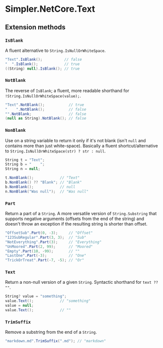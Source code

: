# Simpler.NetCore.Text

## Extension methods

### `IsBlank`

A fluent alternative to `String.IsNullOrWhiteSpace`.

```cs
"Text".IsBlank();          // false
"  ".IsBlank();            // true
((String) null).IsBlank(); // true
```

### `NotBlank`

The reverse of `IsBlank`; a fluent, more readable shorthand for `!String.IsNullOrWhiteSpace(value);`.

```cs
"Text".NotBlank();           // true
"    ".NotBlank();           // false
"".NotBlank;                 // false
(null as String).NotBlank(); // false
```


### `NonBlank`

Use on a string variable to return it only if it's not blank (isn't `null` and contains more than just white-space).
Basically a fluent shortcut/alternative to `String.IsNullOrWhiteSpace(str) ? str : null`.

```cs
String t = "Text";
String b = "    ";
String n = null;

t.NonBlank();            // "Text"
b.NonBlank() ?? "Blank"; // "Blank"
b.NonBlank();            // null
n.NonBlank("Was null");  // "Was null" 
```


### `Part`

Return a part of a `String`. 
A more versatile version of `String.Substring` that supports negative arguments (offsets from the end of the string) and doesn't throw an exception if the resulting string is shorter than offset.

```cs
"OffsetSub".Part(0, -3);     // "Offset"
"123SubRegular".Part(3, 3);  // "Sub"
"NotEverything".Part(3);     // "Everything"
"UnMoored".Part(2, 99);      // "Moored"
"Empty".Part(10, -99);       // ""
"LastOne".Part(-3);          // "One"
"TrickOrTreat".Part(-7, -5); // "Or" 
```


### `Text`

Return a non-null version of a given `String`.
Syntactic shorthand for `text ?? ""`.

```cs
String? value = "something";
value.Text();            // "something"
value = null;
value.Text();            // ""
```


### `TrimSuffix`

Remove a substring from the end of a `String`.

```cs
"markdown.md".TrimSuffix(".md"); // "markdown"
```